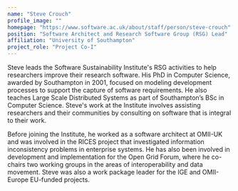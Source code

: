 ```yaml
---
name: "Steve Crouch"
profile_image: ""
homepage: "https://www.software.ac.uk/about/staff/person/steve-crouch"
position: "Software Architect and Research Software Group (RSG) Lead"
affiliation: "University of Southampton"
project_role: "Project Co-I"
---
```


Steve leads the Software Sustainability Institute's RSG activities to help
researchers improve their research software. His PhD in Computer Science,
awarded by Southampton in 2001, focused on modeling development processes to
support the capture of software requirements. He also teaches Large Scale
Distributed Systems as part of Southampton’s BSc in Computer Science. Steve's
work at the Institute involves assisting researchers and their communities by
consulting on software that is integral to their work.

Before joining the Institute, he worked as a software architect at OMII-UK and
was involved in the RICES project that investigated information inconsistency
problems in enterprise systems. He has also been involved in development and
implementation for the Open Grid Forum, where he co-chairs two working groups
in the areas of interoperability and data movement. Steve was also a work
package leader for the IGE and OMII-Europe EU-funded projects.

